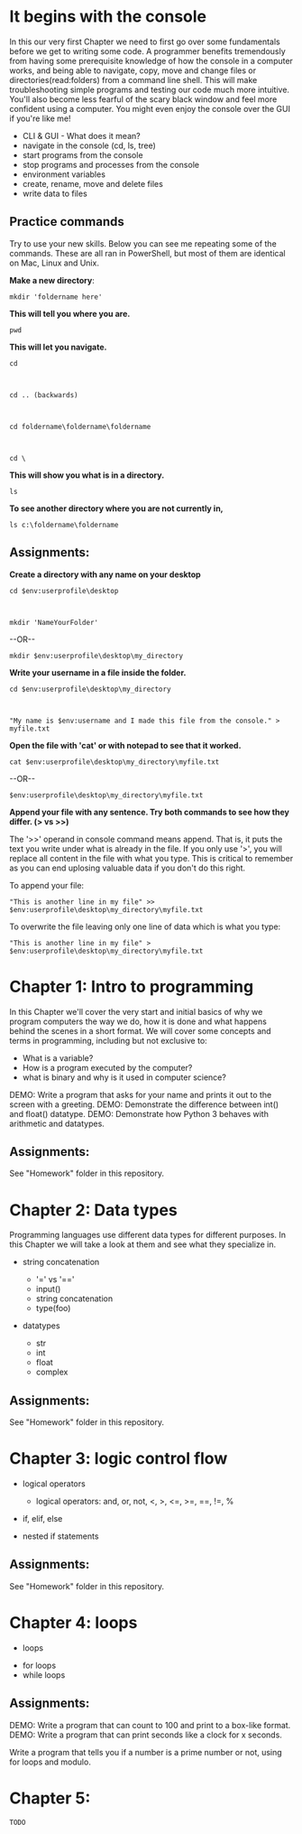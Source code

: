 
# It begins with the console

In this our very first Chapter we need to first go over some fundamentals before
we get to writing some code. A programmer benefits tremendously from having some
prerequisite knowledge of how the console in a computer works, and being able to
navigate, copy, move and change files or directories(read:folders) from a
command line shell. This will make troubleshooting simple programs and testing
our code much more intuitive. You'll also become less fearful of the scary black
window and feel more confident using a computer. You might even enjoy the console
over the GUI if you're like me! 

* CLI & GUI - What does it mean?
* navigate in the console (cd, ls, tree)
* start programs from the console
* stop programs and processes from the console
* environment variables
* create, rename, move and delete files
* write data to files

## Practice commands
Try to use your new skills. Below you can see me repeating some of the commands.
These are all ran in PowerShell, but most of them are identical on Mac, Linux and Unix.

**Make a new directory**:
	
	mkdir 'foldername here'

**This will tell you where you are.**

	pwd

**This will let you navigate.** 

	cd
 
 

	cd .. (backwards)
 
 

	cd foldername\foldername\foldername

 

	cd \ 

**This will show you what is in a directory.** 

	ls

**To see another directory where you are not currently in,**

	ls c:\foldername\foldername
	
## Assignments:

**Create a directory with any name on your desktop**
	
	cd $env:userprofile\desktop

 

	mkdir 'NameYourFolder'

--OR--

	mkdir $env:userprofile\desktop\my_directory

**Write your username in a file inside the folder.**
	
	cd $env:userprofile\desktop\my_directory

 

	"My name is $env:username and I made this file from the console." > myfile.txt

**Open the file with 'cat' or with notepad to see that it worked.**

	cat $env:userprofile\desktop\my_directory\myfile.txt

--OR--

	$env:userprofile\desktop\my_directory\myfile.txt

**Append your file with any sentence. Try both commands to see how they differ. (> vs >>)**

The '>>' operand in console command means append. That is, it puts the text you write
under what is already in the file. If you only use '>', you will replace all content
in the file with what you type. This is critical to remember as you can end uplosing 
valuable data if you don't do this right. 

To append your file:

	"This is another line in my file" >> $env:userprofile\desktop\my_directory\myfile.txt

To overwrite the file leaving only one line of data which is what you type:

	"This is another line in my file" > $env:userprofile\desktop\my_directory\myfile.txt


# Chapter 1: Intro to programming
	
In this Chapter we'll cover the very start and initial basics of why we program
computers the way we do, how it is done and what happens behind the scenes in a
short format. We will cover some concepts and terms in programming, including but
not exclusive to: 
   
* What is a variable? 
* How is a program executed by the computer?
* what is binary and why is it used in computer science?

DEMO: Write a program that asks for your name and prints it out to the screen with a greeting.
DEMO: Demonstrate the difference between int() and float() datatype. 
DEMO: Demonstrate how Python 3 behaves with arithmetic and datatypes.


## Assignments:
See "Homework" folder in this repository.


# Chapter 2: Data types

Programming languages use different data types for different purposes.
In this Chapter we will take a look at them and see what they specialize in.

* string concatenation
	- '=' vs '=='
	- input()
	- string concatenation
	- type(foo)

* datatypes
	- str
	- int
	- float
	- complex


## Assignments:
See "Homework" folder in this repository.


# Chapter 3: logic control flow

* logical operators
	- logical operators:
	and, or, not, <, >, <=, >=, ==, !=, %

* if, elif, else
* nested if statements

## Assignments:
See "Homework" folder in this repository.


# Chapter 4: loops

* loops
- for loops
- while loops

## Assignments:

DEMO: Write a program that can count to 100 and print to a box-like format.
DEMO: Write a program that can print seconds like a clock for x seconds.

Write a program that tells you if a number is a prime number or not, using for loops and modulo.

# Chapter 5: 

	TODO